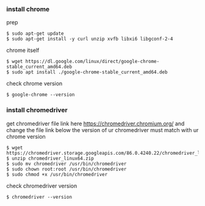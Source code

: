 ### install chrome
prep

    $ sudo apt-get update
    $ sudo apt-get install -y curl unzip xvfb libxi6 libgconf-2-4
    
chrome itself

    $ wget https://dl.google.com/linux/direct/google-chrome-stable_current_amd64.deb
    $ sudo apt install ./google-chrome-stable_current_amd64.deb
    
check chrome version

    $ google-chrome --version

### install chromedriver
get chromedriver file link here https://chromedriver.chromium.org/ and change the file link below
the version of ur chromedriver must match with ur chrome version

    $ wget https://chromedriver.storage.googleapis.com/86.0.4240.22/chromedriver_linux64.zip
    $ unzip chromedriver_linux64.zip
    $ sudo mv chromedriver /usr/bin/chromedriver
    $ sudo chown root:root /usr/bin/chromedriver
    $ sudo chmod +x /usr/bin/chromedriver
    
check chromedriver version

    $ chromedriver --version
